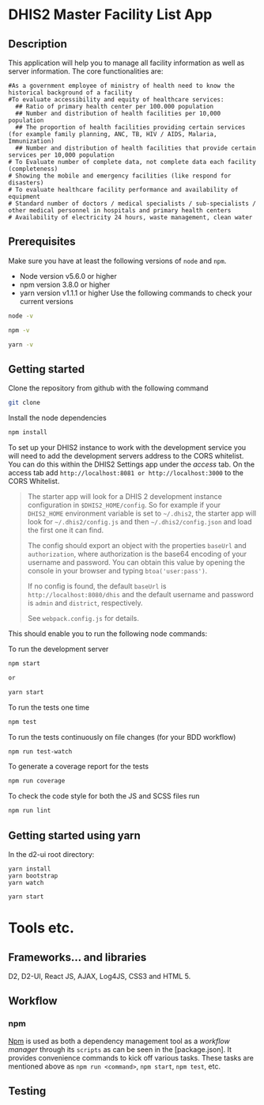 DHIS2 Master Facility List App
===============================

## Description 
  This application will help you to manage all facility information as well as server information. The core functionalities are: 

    #As a government employee of ministry of health need to know the historical background of a facility 
    #To evaluate accessibility and equity of healthcare services:
      ## Ratio of primary health center per 100.000 population
      ## Number and distribution of health facilities per 10,000 population
      ## The proportion of health facilities providing certain services (for example family planning, ANC, TB, HIV / AIDS, Malaria, Immunization)
      ## Number and distribution of health facilities that provide certain services per 10,000 population
    # To Evaluate number of complete data, not complete data each facility (completeness)
    # Showing the mobile and emergency facilities (like respond for disasters)
    # To evaluate healthcare facility performance and availability of equipment
    # Standard number of doctors / medical specialists / sub-specialists / other medical personnel in hospitals and primary health centers
    # Availability of electricity 24 hours, waste management, clean water


## Prerequisites
Make sure you have at least the following versions of `node` and `npm`.

+ Node version v5.6.0 or higher
+ npm version 3.8.0 or higher
+ yarn version v1.1.1 or higher
Use the following commands to check your current versions
```sh
node -v

npm -v

yarn -v
```

## Getting started

Clone the repository from github with the following command
```sh
git clone 
```

Install the node dependencies
```sh
npm install

```

To set up your DHIS2 instance to work with the development service you will need to add the development servers address to the CORS whitelist. You can do this within the DHIS2 Settings app under the _access_ tab. On the access tab add `http://localhost:8081 or http://localhost:3000` to the CORS Whitelist.
> The starter app will look for a DHIS 2 development instance configuration in
> `$DHIS2_HOME/config`. So for example if your `DHIS2_HOME` environment variable is
> set to `~/.dhis2`, the starter app will look for `~/.dhis2/config.js` and then
> `~/.dhis2/config.json` and load the first one it can find.
>
> The config should export an object with the properties `baseUrl` and
> `authorization`, where authorization is the base64 encoding of your username and
> password. You can obtain this value by opening the console in your browser and
> typing `btoa('user:pass')`.
>
> If no config is found, the default `baseUrl` is `http://localhost:8080/dhis` and
> the default username and password is `admin` and `district`, respectively.
>
> See `webpack.config.js` for details.

This should enable you to run the following node commands:

To run the development server
```sh
npm start

or 

yarn start 
```

To run the tests one time
```sh
npm test
```

To run the tests continuously on file changes (for your BDD workflow)
```sh
npm run test-watch
```

To generate a coverage report for the tests
```sh
npm run coverage
```

To check the code style for both the JS and SCSS files run
```sh
npm run lint
```

## Getting started using yarn

In the d2-ui root directory:

```
yarn install
yarn bootstrap
yarn watch
``` 

```
yarn start
```
# Tools etc.

## Frameworks... and libraries
  D2, D2-UI, React JS, AJAX, Log4JS, CSS3 and HTML 5.

## Workflow

### npm
[Npm](https://www.npmjs.com) is used as both a dependency management tool as a _workflow manager_ through its `scripts` as can be seen in the [package.json]. It provides convenience commands to kick off various tasks. These tasks are mentioned above as `npm run <command>`, `npm start`, `npm test`, etc.

## Testing


